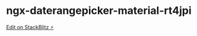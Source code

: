 # ngx-daterangepicker-material-rt4jpi

[Edit on StackBlitz ⚡️](https://stackblitz.com/edit/ngx-daterangepicker-material-rt4jpi)